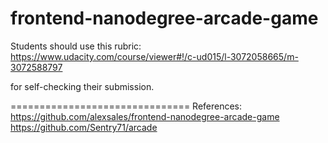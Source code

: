frontend-nanodegree-arcade-game
===============================

Students should use this rubric: https://www.udacity.com/course/viewer#!/c-ud015/l-3072058665/m-3072588797

for self-checking their submission.

===============================
References:
https://github.com/alexsales/frontend-nanodegree-arcade-game
https://github.com/Sentry71/arcade